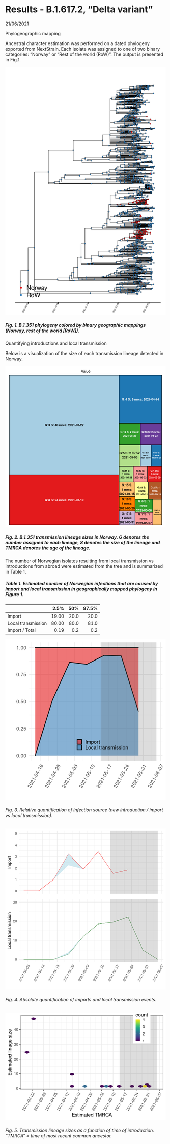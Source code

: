 Results - B.1.617.2, “Delta variant”
================
21/06/2021

Phylogeographic mapping

Ancestral character estimation was performed on a dated phylogeny
exported from NextStrain. Each isolate was assigned to one of two binary
categories: “Norway” or “Rest of the world (RoW)”. The output is
presented in Fig.1.

![](B1-6172_results_files/figure-gfm/unnamed-chunk-1-1.png)<!-- -->

##### Fig. 1. B.1.351 phylogeny colored by binary geographic mappings (Norway, rest of the world \[RoW\]).

Quantifying introductions and local transmission

Below is a visualization of the size of each transmission lineage
detected in Norway.

![](B1-6172_results_files/figure-gfm/unnamed-chunk-2-1.png)<!-- -->

##### Fig. 2. B.1.351 transmission lineage sizes in Norway. G denotes the number assigned to each lineage, S denotes the size of the lineage and TMRCA denotes the age of the lineage.

The number of Norwegian isolates resulting from local transmission vs
introductions from abroad were estimated from the tree and is summarized
in Table 1.

##### Table 1. Estimated number of Norwegian infections that are caused by import and local transmission in geographically mapped phylogeny in Figure 1.

|                    |  2.5% |  50% | 97.5% |
|:-------------------|------:|-----:|------:|
| Import             | 19.00 | 20.0 |  20.0 |
| Local transmission | 80.00 | 80.0 |  81.0 |
| Import / Total     |  0.19 |  0.2 |   0.2 |

![](B1-6172_results_files/figure-gfm/unnamed-chunk-5-1.png)<!-- -->

###### Fig. 3. Relative quantification of infection source (new introduction / import vs local transmission).

![](B1-6172_results_files/figure-gfm/unnamed-chunk-7-1.png)<!-- -->

###### Fig. 4. Absolute quantification of imports and local transmission events.

![](B1-6172_results_files/figure-gfm/unnamed-chunk-8-1.png)<!-- -->

###### Fig. 5. Transmission lineage sizes as a function of time of introduction. “TMRCA” = time of most recent common ancestor.
